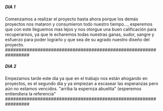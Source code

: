 ##### DIA 1 #####
Comenzamos a realizar el proyecto hasta ahora 
porque los demás proyectos nos mataron y consumieron todo nuestro tiempo..., 
esperemos que con este lleguemos mas lejos y nos otorgue una buen calificación para recuperarnos, 
ya que le echaremos todas nuestras ganas, sudor, sangre y esfuerzo para poder lograrlo y que sea de su agrado nuestro diseño del proyecto.
#################################################################

##### DIA 2 #####
Empezamos tarde este día ya que en el trabajo nos están ahogando en proyectos, 
es el segundo día y ya empiezan a escasear las esperanzas pero aún no estamos vencidos.
"arriba la espernza abuelita" (esperemos entiendiera la referencia"
#################################################################
